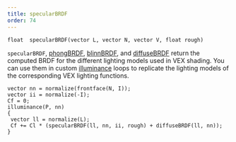 ```yaml
---
title: specularBRDF
order: 74
---
```

`float  specularBRDF(vector L, vector N, vector V, float rough)`

`specularBRDF`, [phongBRDF](phongBRDF.html), [blinnBRDF](blinnBRDF.html),
and [diffuseBRDF](diffuseBRDF.html) return the computed BRDF for the
different lighting models used in VEX shading. You can use them in
custom [illuminance](./illuminance "Loops through all light sources in the scene, calling the light shader for each light source to set the Cl and L global variables.") loops to replicate the lighting models of the
corresponding VEX lighting functions.

```vex
vector nn = normalize(frontface(N, I));
vector ii = normalize(-I);
Cf = 0;
illuminance(P, nn)
{
 vector ll = normalize(L);
 Cf += Cl * (specularBRDF(ll, nn, ii, rough) + diffuseBRDF(ll, nn));
}

```

